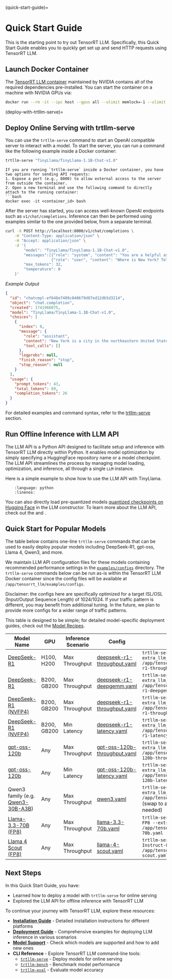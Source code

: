(quick-start-guide)=

# Quick Start Guide

This is the starting point to try out TensorRT LLM. Specifically, this Quick Start Guide enables you to quickly get set up and send HTTP requests using TensorRT LLM.


## Launch Docker Container

The [TensorRT LLM container](https://catalog.ngc.nvidia.com/orgs/nvidia/teams/tensorrt-llm/containers/release/tags) maintained by NVIDIA contains all of the required dependencies pre-installed. You can start the container on a machine with NVIDIA GPUs via:

```bash
docker run --rm -it --ipc host --gpus all --ulimit memlock=-1 --ulimit stack=67108864 -p 8000:8000 nvcr.io/nvidia/tensorrt-llm/release:x.y.z
```


(deploy-with-trtllm-serve)=
## Deploy Online Serving with trtllm-serve

You can use the `trtllm-serve` command to start an OpenAI compatible server to interact with a model.
To start the server, you can run a command like the following example inside a Docker container:

```bash
trtllm-serve "TinyLlama/TinyLlama-1.1B-Chat-v1.0"
```

```{note}
If you are running `trtllm-serve` inside a Docker container, you have two options for sending API requests:
1. Expose a port (e.g., 8000) to allow external access to the server from outside the container.
2. Open a new terminal and use the following command to directly attach to the running container:
```bash
docker exec -it <container_id> bash
```

After the server has started, you can access well-known OpenAI endpoints such as `v1/chat/completions`.
Inference can then be performed using examples similar to the one provided below, from a separate terminal.

```bash
curl -X POST http://localhost:8000/v1/chat/completions \
    -H "Content-Type: application/json" \
    -H "Accept: application/json" \
    -d '{
        "model": "TinyLlama/TinyLlama-1.1B-Chat-v1.0",
        "messages":[{"role": "system", "content": "You are a helpful assistant."},
                    {"role": "user", "content": "Where is New York? Tell me in a single sentence."}],
        "max_tokens": 32,
        "temperature": 0
    }'
```

_Example Output_

```json
{
  "id": "chatcmpl-ef648e7489c040679d87ed12db5d3214",
  "object": "chat.completion",
  "created": 1741966075,
  "model": "TinyLlama/TinyLlama-1.1B-Chat-v1.0",
  "choices": [
    {
      "index": 0,
      "message": {
        "role": "assistant",
        "content": "New York is a city in the northeastern United States, located on the eastern coast of the state of New York.",
        "tool_calls": []
      },
      "logprobs": null,
      "finish_reason": "stop",
      "stop_reason": null
    }
  ],
  "usage": {
    "prompt_tokens": 43,
    "total_tokens": 69,
    "completion_tokens": 26
  }
}
```

For detailed examples and command syntax, refer to the [trtllm-serve](commands/trtllm-serve/trtllm-serve.rst) section.

## Run Offline Inference with LLM API
The LLM API is a Python API designed to facilitate setup and inference with TensorRT LLM directly within Python. It enables model optimization by simply specifying a HuggingFace repository name or a model checkpoint. The LLM API streamlines the process by managing model loading, optimization, and inference, all through a single `LLM` instance.

Here is a simple example to show how to use the LLM API with TinyLlama.

```{literalinclude} ../../examples/llm-api/quickstart_example.py
    :language: python
    :linenos:
```

You can also directly load pre-quantized models [quantized checkpoints on Hugging Face](https://huggingface.co/collections/nvidia/model-optimizer-66aa84f7966b3150262481a4) in the LLM constructor.
To learn more about the LLM API, check out the [](llm-api/index) and [](examples/llm_api_examples).

## Quick Start for Popular Models

The table below contains one-line `trtllm-serve` commands that can be used to easily deploy popular models including DeepSeek-R1, gpt-oss, Llama 4, Qwen3, and more.

We maintain LLM API configuration files for these models containing recommended performance settings in the [`examples/configs`](https://github.com/NVIDIA/TensorRT-LLM/tree/main/examples/configs) directory. The `trtllm-serve` commands below can be run as-is within the TensorRT LLM Docker container since the config files will be available at `/app/tensorrt_llm/examples/configs`. 

Disclaimer: the configs here are specifically optimized for a target ISL/OSL (Input/Output Sequence Length) of 1024/1024. If your traffic pattern is different, you may benefit from additional tuning. In the future, we plan to provide more configs for a wider range of traffic patterns.

This table is designed to be simple; for detailed model-specific deployment guides, check out the [Model Recipes](deployment-guide/index.rst).

| Model Name | GPU | Inference Scenario | Config | Command |
|------|------|------|------|------|
| [DeepSeek-R1](https://huggingface.co/deepseek-ai/DeepSeek-R1-0528) | H100, H200 | Max Throughput | [deepseek-r1-throughput.yaml](https://github.com/NVIDIA/TensorRT-LLM/blob/main/examples/configs/deepseek-r1-throughput.yaml) | `trtllm-serve deepseek-ai/DeepSeek-R1-0528 --extra_llm_api_options /app/tensorrt_llm/examples/configs/deepseek-r1-throughput.yaml` |
| [DeepSeek-R1](https://huggingface.co/deepseek-ai/DeepSeek-R1-0528) | B200, GB200 | Max Throughput | [deepseek-r1-deepgemm.yaml](https://github.com/NVIDIA/TensorRT-LLM/blob/main/examples/configs/deepseek-r1-deepgemm.yaml) | `trtllm-serve deepseek-ai/DeepSeek-R1-0528 --extra_llm_api_options /app/tensorrt_llm/examples/configs/deepseek-r1-deepgemm.yaml` |
| [DeepSeek-R1 (NVFP4)](https://huggingface.co/nvidia/DeepSeek-R1-FP4) | B200, GB200 | Max Throughput | [deepseek-r1-throughput.yaml](https://github.com/NVIDIA/TensorRT-LLM/blob/main/examples/configs/deepseek-r1-throughput.yaml) | `trtllm-serve nvidia/DeepSeek-R1-FP4 --extra_llm_api_options /app/tensorrt_llm/examples/configs/deepseek-r1-throughput.yaml` |
| [DeepSeek-R1 (NVFP4)](https://huggingface.co/nvidia/DeepSeek-R1-FP4-v2) | B200, GB200 | Min Latency | [deepseek-r1-latency.yaml](https://github.com/NVIDIA/TensorRT-LLM/blob/main/examples/configs/deepseek-r1-latency.yaml) | `trtllm-serve nvidia/DeepSeek-R1-FP4-v2 --extra_llm_api_options /app/tensorrt_llm/examples/configs/deepseek-r1-latency.yaml` |
| [gpt-oss-120b](https://huggingface.co/openai/gpt-oss-120b) | Any | Max Throughput | [gpt-oss-120b-throughput.yaml](https://github.com/NVIDIA/TensorRT-LLM/blob/main/examples/configs/gpt-oss-120b-throughput.yaml) | `trtllm-serve openai/gpt-oss-120b --extra_llm_api_options /app/tensorrt_llm/examples/configs/gpt-oss-120b-throughput.yaml` |
| [gpt-oss-120b](https://huggingface.co/openai/gpt-oss-120b) | Any | Min Latency | [gpt-oss-120b-latency.yaml](https://github.com/NVIDIA/TensorRT-LLM/blob/main/examples/configs/gpt-oss-120b-latency.yaml) | `trtllm-serve openai/gpt-oss-120b --extra_llm_api_options /app/tensorrt_llm/examples/configs/gpt-oss-120b-latency.yaml` |
| Qwen3 family (e.g. [Qwen3-30B-A3B](https://huggingface.co/Qwen/Qwen3-30B-A3B)) | Any | Max Throughput | [qwen3.yaml](https://github.com/NVIDIA/TensorRT-LLM/blob/main/examples/configs/qwen3.yaml) | `trtllm-serve Qwen/Qwen3-30B-A3B --extra_llm_api_options /app/tensorrt_llm/examples/configs/qwen3.yaml` <br>(swap to another Qwen3 model name as needed) |
| [Llama-3.3-70B (FP8)](https://huggingface.co/nvidia/Llama-3.3-70B-Instruct-FP8) | Any | Max Throughput | [llama-3.3-70b.yaml](https://github.com/NVIDIA/TensorRT-LLM/blob/main/examples/configs/llama-3.3-70b.yaml) | `trtllm-serve nvidia/Llama-3.3-70B-Instruct-FP8 --extra_llm_api_options /app/tensorrt_llm/examples/configs/llama-3.3-70b.yaml` |
| [Llama 4 Scout (FP8)](https://huggingface.co/nvidia/Llama-4-Scout-17B-16E-Instruct-FP8) | Any | Max Throughput | [llama-4-scout.yaml](https://github.com/NVIDIA/TensorRT-LLM/blob/main/examples/configs/llama-4-scout.yaml) | `trtllm-serve nvidia/Llama-4-Scout-17B-16E-Instruct-FP8 --extra_llm_api_options /app/tensorrt_llm/examples/configs/llama-4-scout.yaml` |

## Next Steps

In this Quick Start Guide, you have:

- Learned how to deploy a model with `trtllm-serve` for online serving
- Explored the LLM API for offline inference with TensorRT LLM

To continue your journey with TensorRT LLM, explore these resources:

- **[Installation Guide](installation/index.rst)** - Detailed installation instructions for different platforms
- **[Deployment Guide](examples/llm_api_examples)** - Comprehensive examples for deploying LLM inference in various scenarios
- **[Model Support](models/supported-models.md)** - Check which models are supported and how to add new ones
- **CLI Reference** - Explore TensorRT LLM command-line tools:
  - [`trtllm-serve`](commands/trtllm-serve/trtllm-serve.rst) - Deploy models for online serving
  - [`trtllm-bench`](commands/trtllm-bench.rst) - Benchmark model performance
  - [`trtllm-eval`](commands/trtllm-eval.rst) - Evaluate model accuracy
